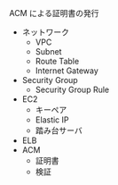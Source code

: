 ACM による証明書の発行

- ネットワーク
  - VPC
  - Subnet
  - Route Table
  - Internet Gateway
- Security Group
  - Security Group Rule
- EC2
  - キーペア
  - Elastic IP
  - 踏み台サーバ
- ELB
- ACM
  - 証明書
  - 検証
